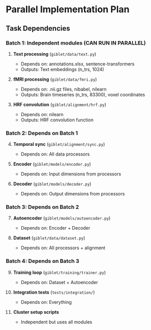 # Parallel Implementation Plan

## Task Dependencies

### Batch 1: Independent modules (CAN RUN IN PARALLEL)
1. **Text processing** (`giblet/data/text.py`)
   - Depends on: annotations.xlsx, sentence-transformers
   - Outputs: Text embeddings (n_trs, 1024)

2. **fMRI processing** (`giblet/data/fmri.py`)
   - Depends on: .nii.gz files, nibabel, nilearn
   - Outputs: Brain timeseries (n_trs, 83300), voxel coordinates

3. **HRF convolution** (`giblet/alignment/hrf.py`)
   - Depends on: nilearn
   - Outputs: HRF convolution function

### Batch 2: Depends on Batch 1
4. **Temporal sync** (`giblet/alignment/sync.py`)
   - Depends on: All data processors
   
5. **Encoder** (`giblet/models/encoder.py`)
   - Depends on: Input dimensions from processors

6. **Decoder** (`giblet/models/decoder.py`)
   - Depends on: Output dimensions from processors

### Batch 3: Depends on Batch 2
7. **Autoencoder** (`giblet/models/autoencoder.py`)
   - Depends on: Encoder + Decoder

8. **Dataset** (`giblet/data/dataset.py`)
   - Depends on: All processors + alignment

### Batch 4: Depends on Batch 3
9. **Training loop** (`giblet/training/trainer.py`)
   - Depends on: Dataset + Autoencoder

10. **Integration tests** (`tests/integration/`)
    - Depends on: Everything

11. **Cluster setup scripts**
    - Independent but uses all modules
